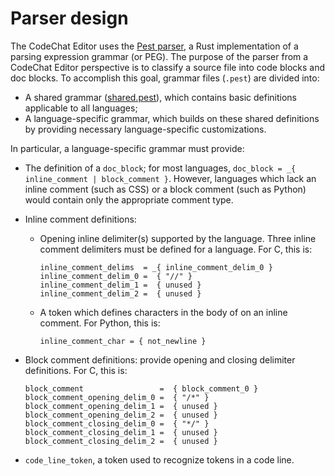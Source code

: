 Parser design
=============

The CodeChat Editor uses the [Pest parser](https://pest.rs/), a Rust
implementation of a parsing expression grammar (or PEG). The purpose of the
parser from a CodeChat Editor perspective is to classify a source file into code
blocks and doc blocks. To accomplish this goal, grammar files (`.pest`) are
divided into:

*   A shared grammar ([shared.pest](shared.pest)), which contains basic
    definitions applicable to all languages;
*   A language-specific grammar, which builds on these shared definitions by
    providing necessary language-specific customizations.

In particular, a language-specific grammar must provide:

*   The definition of a `doc_block`; for most languages, `doc_block = _{
    inline_comment | block_comment }`. However, languages which lack an inline
    comment (such as CSS) or a block comment (such as Python) would contain only
    the appropriate comment type.

*   Inline comment definitions:

    *   Opening inline delimiter(s) supported by the language. Three inline
        comment delimiters must be defined for a language. For C, this is:

        ```
        inline_comment_delims  = _{ inline_comment_delim_0 }
        inline_comment_delim_0 =  { "//" }
        inline_comment_delim_1 =  { unused }
        inline_comment_delim_2 =  { unused }
        ```

    *   A token which defines characters in the body of on an inline comment.
        For Python, this is:

        ```
        inline_comment_char = { not_newline }
        ```

*   Block comment definitions: provide opening and closing delimiter
    definitions. For C, this is:

    ```
    block_comment                 =  { block_comment_0 }
    block_comment_opening_delim_0 =  { "/*" }
    block_comment_opening_delim_1 =  { unused }
    block_comment_opening_delim_2 =  { unused }
    block_comment_closing_delim_0 =  { "*/" }
    block_comment_closing_delim_1 =  { unused }
    block_comment_closing_delim_2 =  { unused }
    ```

*   `code_line_token`, a token used to recognize tokens in a code line.